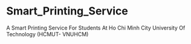 # Smart_Printing_Service
A Smart Printing Service For Students At Ho Chi Minh City University Of Technology (HCMUT- VNUHCM)
